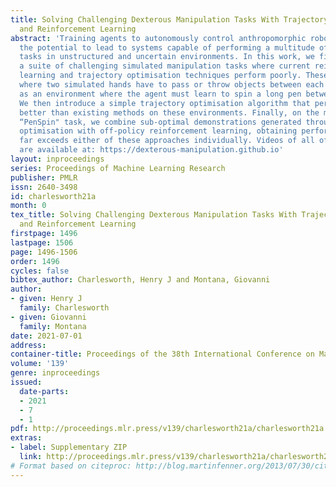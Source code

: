 ```yaml
---
title: Solving Challenging Dexterous Manipulation Tasks With Trajectory Optimisation
  and Reinforcement Learning
abstract: 'Training agents to autonomously control anthropomorphic robotic hands has
  the potential to lead to systems capable of performing a multitude of complex manipulation
  tasks in unstructured and uncertain environments. In this work, we first introduce
  a suite of challenging simulated manipulation tasks where current reinforcement
  learning and trajectory optimisation techniques perform poorly. These include environments
  where two simulated hands have to pass or throw objects between each other, as well
  as an environment where the agent must learn to spin a long pen between its fingers.
  We then introduce a simple trajectory optimisation algorithm that performs significantly
  better than existing methods on these environments. Finally, on the most challenging
  “PenSpin" task, we combine sub-optimal demonstrations generated through trajectory
  optimisation with off-policy reinforcement learning, obtaining performance that
  far exceeds either of these approaches individually. Videos of all of our results
  are available at: https://dexterous-manipulation.github.io'
layout: inproceedings
series: Proceedings of Machine Learning Research
publisher: PMLR
issn: 2640-3498
id: charlesworth21a
month: 0
tex_title: Solving Challenging Dexterous Manipulation Tasks With Trajectory Optimisation
  and Reinforcement Learning
firstpage: 1496
lastpage: 1506
page: 1496-1506
order: 1496
cycles: false
bibtex_author: Charlesworth, Henry J and Montana, Giovanni
author:
- given: Henry J
  family: Charlesworth
- given: Giovanni
  family: Montana
date: 2021-07-01
address:
container-title: Proceedings of the 38th International Conference on Machine Learning
volume: '139'
genre: inproceedings
issued:
  date-parts:
  - 2021
  - 7
  - 1
pdf: http://proceedings.mlr.press/v139/charlesworth21a/charlesworth21a.pdf
extras:
- label: Supplementary ZIP
  link: http://proceedings.mlr.press/v139/charlesworth21a/charlesworth21a-supp.zip
# Format based on citeproc: http://blog.martinfenner.org/2013/07/30/citeproc-yaml-for-bibliographies/
---
```

